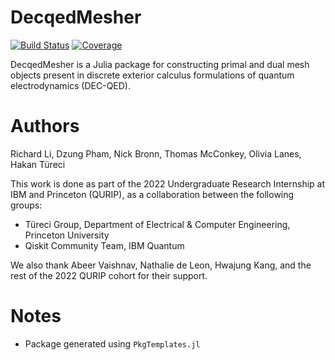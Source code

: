 # DecqedMesher

[![Build Status](https://github.com/richarddengli/DecqedMesher/actions/workflows/CI.yml/badge.svg?branch=main)](https://github.com/richarddengli/DecqedMesher/actions/workflows/CI.yml?query=branch%3Amain)
[![Coverage](https://codecov.io/gh/richarddengli/DecqedMesher.jl/branch/main/graph/badge.svg)](https://codecov.io/gh/richarddengli/DecqedMesher.jl)

DecqedMesher is a Julia package for constructing primal and dual mesh objects present in discrete exterior calculus formulations of quantum electrodynamics (DEC-QED). 

# Authors
Richard Li, Dzung Pham, Nick Bronn, Thomas McConkey, Olivia Lanes, Hakan Türeci

This work is done as part of the 2022 Undergraduate Research Internship at IBM and Princeton (QURIP), as a collaboration between the following groups:
- Türeci Group, Department of Electrical & Computer Engineering, Princeton University
- Qiskit Community Team, IBM Quantum

We also thank Abeer Vaishnav, Nathalie de Leon, Hwajung Kang, and the rest of the 2022 QURIP cohort for their support.


# Notes
- Package generated using `PkgTemplates.jl`
